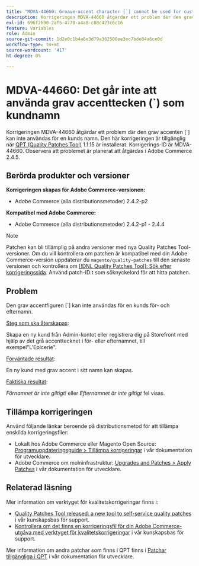 ```yaml
---
title: "MDVA-44660: Groave-accent character [`] cannot be used for customer's name"
description: Korrigeringen MDVA-44660 åtgärdar ett problem där den grav accenten (`) inte kan användas som kundens namn. Den här korrigeringen är tillgänglig när [QPT-verktyget (Quality Patches Tool)](/help/announcements/adobe-commerce-announcements/magento-quality-patches-released-new-tool-to-self-serve-quality-patches.md) 1.1.15 är installerat. Korrigerings-ID är MDVA-44660. Observera att problemet är planerat att åtgärdas i Adobe Commerce 2.4.5.
exl-id: 696f2690-2af5-4770-a4a8-c88c423c6c16
feature: Variables
role: Admin
source-git-commit: 1d2e0c1b4a8e3d79a362500ee3ec7bde84a6ce0d
workflow-type: tm+mt
source-wordcount: '417'
ht-degree: 0%

---
```


# MDVA-44660: Det går inte att använda grav accenttecken (&grave;) som kundnamn

Korrigeringen MDVA-44660 åtgärdar ett problem där den grav accenten [\`] kan inte användas för en kunds namn. Den här korrigeringen är tillgänglig när [QPT (Quality Patches Tool)](/help/announcements/adobe-commerce-announcements/magento-quality-patches-released-new-tool-to-self-serve-quality-patches.md) 1.1.15 är installerat. Korrigerings-ID är MDVA-44660. Observera att problemet är planerat att åtgärdas i Adobe Commerce 2.4.5.

## Berörda produkter och versioner

**Korrigeringen skapas för Adobe Commerce-versionen:**

* Adobe Commerce (alla distributionsmetoder) 2.4.2-p2

**Kompatibel med Adobe Commerce:**

* Adobe Commerce (alla distributionsmetoder) 2.4.2-p1 - 2.4.4

>[!NOTE]
>
>Patchen kan bli tillämplig på andra versioner med nya Quality Patches Tool-versioner. Om du vill kontrollera om patchen är kompatibel med din Adobe Commerce-version uppdaterar du `magento/quality-patches` till den senaste versionen och kontrollera om [[!DNL Quality Patches Tool]: Sök efter korrigeringssida](https://devdocs.magento.com/quality-patches/tool.html#patch-grid). Använd patch-ID:t som söknyckelord för att hitta patchen.

## Problem

Den grav accentfiguren [\`] kan inte användas för en kunds för- och efternamn.

<u>Steg som ska återskapas</u>:

Skapa en ny kund från Admin-kontot eller registrera dig på Storefront med hjälp av det grå accenttecknet i för- eller efternamnet, till exempel&quot;L&#39;Epicerie&quot;.

<u>Förväntade resultat</u>:

En ny kund med grav accent i sitt namn kan skapas.

<u>Faktiska resultat</u>:

*Förnamnet är inte giltigt!* eller *Efternamnet är inte giltigt* fel visas.

## Tillämpa korrigeringen

Använd följande länkar beroende på distributionsmetod för att tillämpa enskilda korrigeringsfiler:

* Lokalt hos Adobe Commerce eller Magento Open Source: [Programuppdateringsguide > Tillämpa korrigeringar](https://devdocs.magento.com/guides/v2.4/comp-mgr/patching/mqp.html) i vår dokumentation för utvecklare.
* Adobe Commerce om molninfrastruktur: [Upgrades and Patches > Apply Patches](https://devdocs.magento.com/cloud/project/project-patch.html) i vår dokumentation för utvecklare.

## Relaterad läsning

Mer information om verktyget för kvalitetskorrigeringar finns i:

* [Quality Patches Tool released: a new tool to self-service quality patches](/help/announcements/adobe-commerce-announcements/magento-quality-patches-released-new-tool-to-self-serve-quality-patches.md) i vår kunskapsbas för support.
* [Kontrollera om det finns en korrigeringsfil för din Adobe Commerce-utgåva med verktyget för kvalitetskorrigeringar](/help/support-tools/patches-available-in-qpt-tool/check-patch-for-magento-issue-with-magento-quality-patches.md) i vår kunskapsbas för support.

Mer information om andra patchar som finns i QPT finns i [Patchar tillgängliga i QPT](https://devdocs.magento.com/quality-patches/tool.html#patch-grid) i vår dokumentation för utvecklare.
